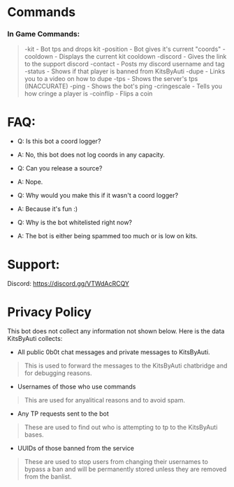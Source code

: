 # Commands

### In Game Commands:
> -kit - Bot tps and drops kit
> -position - Bot gives it's current "coords"
> -cooldown - Displays the current kit cooldown
> -discord - Gives the link to the support discord
> -contact - Posts my discord username and tag
> -status <player> - Shows if that player is banned from KitsByAuti
> -dupe - Links you to a video on how to dupe
> -tps - Shows the server's tps (INACCURATE)
> -ping - Shows the bot's ping
> -cringescale <player> - Tells you how cringe a player is
> -coinflip - Flips a coin

# FAQ:

- Q: Is this bot a coord logger?
- A: No, this bot does not log coords in any capacity.

- Q: Can you release a source?
- A: Nope.

- Q: Why would you make this if it wasn't a coord logger?
- A: Because it's fun :)

- Q: Why is the bot whitelisted right now?
- A: The bot is either being spammed too much or is low on kits.

# Support:

Discord: https://discord.gg/VTWdAcRCQY

# Privacy Policy
This bot does not collect any information not shown below. Here is the data KitsByAuti collects:

- All public 0b0t chat messages and private messages to KitsByAuti.
> This is used to forward the messages to the KitsByAuti chatbridge and for debugging reasons.
- Usernames of those who use commands
> This are used for anyalitical reasons and to avoid spam.
- Any TP requests sent to the bot
> These are used to find out who is attempting to tp to the KitsByAuti bases.
- UUIDs of those banned from the service
> These are used to stop users from changing their usernames to bypass a ban and will be permanently stored unless they are removed from the banlist.
